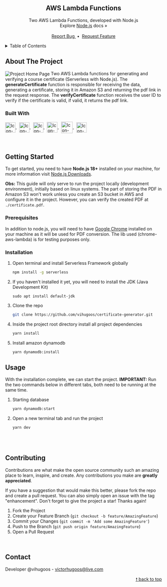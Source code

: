 <div id="top"> </div>


<!---- PROJECT LOGO ----> 
<div align="center">
  <h2 align="center"> 
    AWS Lambda Functions  
  </h2>
  
  <p align="center">
    Two AWS Lambda Functions, developed with Node.js <br/>
    Explore <a href="https://nodejs.org/en/docs/">Node.js</a> docs &#187; <br/> <br/>
    <a href="https://github.com/vihugoos/certificate-generator/issues"> Report Bug </a> &nbsp;•&nbsp;
    <a href="https://github.com/vihugoos/certificate-generator/issues"> Request Feature </a>
  </p>
</div>


<!---- TABLE OF CONTENTS ----> 
<details>
  <summary> Table of Contents </summary>
  <ol>
    <li>
      <a href="#about-the-project"> About The Project </a>
      <ul>
        <li><a href="#built-with"> Built With </a></li>
      </ul>
    </li>
    <li>
      <a href="#getting-started"> Getting Started </a>
      <ul>
        <li><a href="#prerequisites"> Prerequisites </a></li>
        <li><a href="#installation"> Installation </a></li>
        <li><a href="#usage"> Usage </a></li>
      </ul>
    </li>
    <li><a href="#contributing"> Contributing </a></li>
    <li><a href="#contact"> Contact </a></li>
  </ol>
</details>


<!---- THE PROJECT ---->
## About The Project 

<img src="https://user-images.githubusercontent.com/44311634/211233027-db344b12-9a9c-4562-91d7-d56a67d54c3d.png" align="center" alt="Project Home Page">
Two AWS Lambda functions for generating and verifying a course certificate (Serverless with Node.js). The <b>generateCertificate</b> function is responsible for receiving the data, generating a certificate, storing it in Amazon S3 and returning the pdf link in the request response. The <b>verifyCertificate</b> function receives the user ID to verify if the certificate is valid, if valid, it returns the pdf link.

### Built With 

<div style="display: inline_block">
    <!-- Icon Node.js --> 
    <a href="https://nodejs.org/en/"> 
      <img align="center" alt="Icon-Node.js" height="33" src="https://cdn.jsdelivr.net/gh/devicons/devicon/icons/nodejs/nodejs-original.svg"> 
    </a> &nbsp;
    <!-- Icon Yarn --> 
    <a href="https://yarnpkg.com/"> 
      <img align="center" alt="Icon-Yarn" height="33" src="https://cdn.jsdelivr.net/gh/devicons/devicon/icons/yarn/yarn-original.svg"> 
    </a> &nbsp;
    <!-- Icon TypeScript --> 
    <a href="https://www.typescriptlang.org/"> 
      <img align="center" alt="Icon-TypeScript" height="33" src="https://cdn.jsdelivr.net/gh/devicons/devicon/icons/typescript/typescript-original.svg"> 
    </a> &nbsp;
    <!-- Icon AWS Lambda -->
    <a href="https://aws.amazon.com/lambda/?nc1=h_ls"> 
      <img align="center" alt="Icon-AWS-Lambda" height="34" src="https://user-images.githubusercontent.com/44311634/211214155-5ab98b96-b3bd-4fd4-ab0d-2ca9362e5497.png"> 
    </a> &nbsp;
    <!-- Icon AWS --> 
    <a href="https://aws.amazon.com/"> 
      <img align="center" alt="Icon-Jest" height="37" src="https://cdn.jsdelivr.net/gh/devicons/devicon/icons/amazonwebservices/amazonwebservices-original.svg"> 
    </a> &nbsp;
    <!-- Icon Serverless --> 
    <a href="https://www.serverless.com/"> 
      <img align="center" alt="Icon-Jest" height="33" src="https://user-images.githubusercontent.com/44311634/208251603-52add6e2-a6a0-4928-a1ce-a07ba1b786b0.png"> 
    </a> 
</div>

<br/>
<br/>


<!---- GETTING STARTED ----> 
## Getting Started

To get started, you need to have <strong>Node.js 18+</strong> installed on your machine, for more information visit <a href="https://nodejs.org/en/download/"> Node.js Downloads</a>. 

<strong>Obs:</strong> This guide will only serve to run the project locally (development environment), initially based on linux systems. The part of storing the PDF in Amazon S3 won't work unless you create an S3 bucket in AWS and configure it in the project. However, you can verify the created PDF at `./certificate.pdf`.

### Prerequisites 

In addition to node.js, you will need to have <a href="https://www.google.com/chrome/">Google Chrome</a> installed on your machine as it will be used for PDF conversion. The lib used (chrome-aws-lambda) is for testing purposes only. 


### Installation 

1. Open terminal and install Serverless Framework globally  
   ```cmd
   npm install -g serverless 
   ```
2. If you haven't installed it yet, you will need to install the JDK (Java Development Kit)
   ```
   sudo apt install default-jdk 
   ```
3. Clone the repo 
   ```bash
   git clone https://github.com/vihugoos/certificate-generator.git
   ```
4. Inside the project root directory install all project dependencies 
   ```bash
   yarn install 
   ```
5. Install amazon dynamodb 
   ```bash
   yarn dynamodb:install 
   ```


<!---- USAGE EXAMPLES ----> 
## Usage

With the installation complete, we can start the project. <b>IMPORTANT:</b> Run the two commands below in different tabs, both need to be running at the same time.

1. Starting database 
   ```bash
   yarn dynamodb:start  
   ```
2. Open a new terminal tab and run the project  
   ```bash
   yarn dev  
   ```

<br/> <br/> 

<!---- CONTRIBUTING ---->
## Contributing

Contributions are what make the open source community such an amazing place to learn, inspire, and create. Any contributions you make are **greatly appreciated**.

If you have a suggestion that would make this better, please fork the repo and create a pull request. You can also simply open an issue with the tag "enhancement".
Don't forget to give the project a star! Thanks again!

1. Fork the Project
2. Create your Feature Branch (`git checkout -b feature/AmazingFeature`)
3. Commit your Changes (`git commit -m 'Add some AmazingFeature'`)
4. Push to the Branch (`git push origin feature/AmazingFeature`)
5. Open a Pull Request

<br/> 


<!---- CONTACT ---->
## Contact

Developer @vihugoos - victorhugoos@live.com  

<p align="right"><a href="#top"> &#129045; back to top </a></p> 
